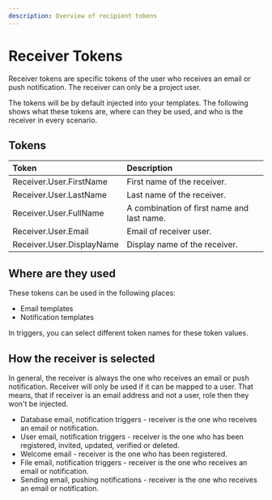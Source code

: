 ```yaml
---
description: Overview of recipient tokens
---
```


# Receiver Tokens

Receiver tokens are specific tokens of the user who receives an email or push notification. The receiver can only be a project user.

The tokens will be by default injected into your templates. The following shows what these tokens are, where can they be used, and who is the receiver in every scenario.

## Tokens

| Token | Description |
| :--- | :--- |
| Receiver.User.FirstName | First name of the receiver. |
| Receiver.User.LastName | Last name of the receiver. |
| Receiver.User.FullName | A combination of first name and last name. |
| Receiver.User.Email | Email of receiver user. |
| Receiver.User.DisplayName | Display name of the receiver. |

## Where are they used

These tokens can be used in the following places:

* Email templates
* Notification templates

In triggers, you can select different token names for these token values.

## How the receiver is selected

In general, the receiver is always the one who receives an email or push notification. Receiver will only be used if it can be mapped to a user. That means, that if receiver is an email address and not a user, role then they won't be injected.

* Database email, notification triggers - receiver is the one who receives an email or notification.
* User email, notification triggers - receiver is the one who has been registered, invited, updated, verified or deleted.
* Welcome email - receiver is the one who has been registered.
* File email, notification triggers - receiver is the one who receives an email or notification.
* Sending email, pushing notifications - receiver is the one who receives an email or notification.

